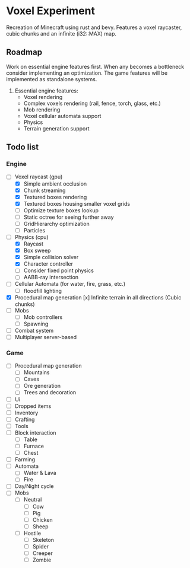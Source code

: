 # Voxel Experiment

Recreation of Minecraft using rust and bevy.
Features a voxel raycaster, cubic chunks and an infinite (i32::MAX) map.

## Roadmap

Work on essential engine features first.
When any becomes a bottleneck consider implementing an optimization.
The game features will be implemented as standalone systems.

1. Essential engine features:
    - Voxel rendering
    - Complex voxels rendering (rail, fence, torch, glass, etc.)
    - Mob rendering
    - Voxel cellular automata support
    - Physics
    - Terrain generation support

## Todo list

### Engine

- [ ] Voxel raycast (gpu)
    - [x] Simple ambient occlusion
    - [x] Chunk streaming
    - [x] Textured boxes rendering
    - [x] Textured boxes housing smaller voxel grids
    - [ ] Optimize texture boxes lookup
    - [ ] Static octree for seeing further away
    - [ ] GridHierarchy optimization
    - [ ] Particles
- [ ] Physics (cpu)
    - [x] Raycast
    - [x] Box sweep
    - [x] Simple collision solver
    - [x] Character controller
    - [ ] Consider fixed point physics
    - [ ] AABB-ray intersection
- [ ] Cellular Automata (for water, fire, grass, etc.)
    - [ ] floodfill lighting
- [x] Procedural map generation
    [x] Infinite terrain in all directions (Cubic chunks)
- [ ] Mobs
    - [ ] Mob controllers
    - [ ] Spawning
- [ ] Combat system
- [ ] Multiplayer server-based

### Game

- [ ] Procedural map generation
    - [ ] Mountains
    - [ ] Caves
    - [ ] Ore generation
    - [ ] Trees and decoration
- [ ] Ui
- [ ] Dropped items
- [ ] Inventory
- [ ] Crafting
- [ ] Tools
- [ ] Block interaction
    - [ ] Table
    - [ ] Furnace
    - [ ] Chest
- [ ] Farming
- [ ] Automata
    - [ ] Water & Lava
    - [ ] Fire
- [ ] Day/Night cycle
- [ ] Mobs 
    - [ ] Neutral
        - [ ] Cow
        - [ ] Pig
        - [ ] Chicken
        - [ ] Sheep
    - [ ] Hostile
        - [ ] Skeleton
        - [ ] Spider
        - [ ] Creeper
        - [ ] Zombie
